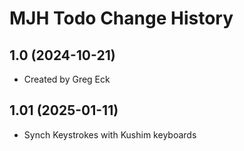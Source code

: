 MJH Todo Change History
====================

1.0 (2024-10-21)
----------------
* Created by Greg Eck

1.01 (2025-01-11)
----------------
* Synch Keystrokes with Kushim keyboards